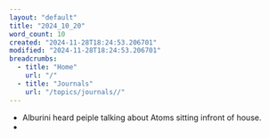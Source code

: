 ```yaml
---
layout: "default"
title: "2024_10_20"
word_count: 10
created: "2024-11-28T18:24:53.206701"
modified: "2024-11-28T18:24:53.206701"
breadcrumbs:
  - title: "Home"
    url: "/"
  - title: "Journals"
    url: "/topics/journals//"
---
```

- Alburini heard peiple talking about Atoms sitting infront of house.
-